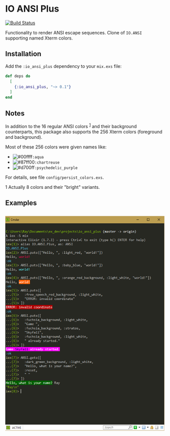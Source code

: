 # IO ANSI Plus

[![Build Status](https://travis-ci.org/RaymondLoranger/io_ansi_plus.svg?branch=master)](https://travis-ci.org/RaymondLoranger/io_ansi_plus)

Functionality to render ANSI escape sequences.
Clone of `IO.ANSI` supporting named Xterm colors.

## Installation

Add the `:io_ansi_plus` dependency to your `mix.exs` file:

```elixir
def deps do
  [
    {:io_ansi_plus, "~> 0.1"}
  ]
end
```

## Notes

In addition to the 16 regular ANSI colors <sup>[1](#footnote1)</sup> and
their background counterparts, this package also supports the 256 Xterm colors
(foreground and background).

Most of these 256 colors were given names like:
- ![#00ffff](https://placehold.it/15/00ffff/000000?text=+)`:aqua`
- ![#87ff00](https://placehold.it/15/87ff00/000000?text=+)`:chartreuse`
- ![#d700ff](https://placehold.it/15/d700ff/000000?text=+)`:psychedelic_purple`

For details, see file `config/persist_colors.exs`.

<a name="footnote1">1</a> Actually 8 colors and their "bright" variants.

## Examples
## ![examples](images/io_ansi_plus_examples.png)
